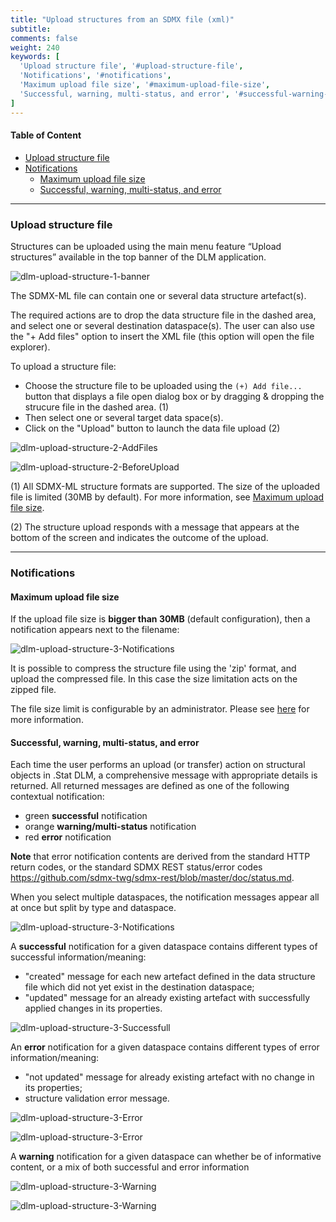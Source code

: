 ```yaml
---
title: "Upload structures from an SDMX file (xml)"
subtitle: 
comments: false
weight: 240
keywords: [
  'Upload structure file', '#upload-structure-file',
  'Notifications', '#notifications',
  'Maximum upload file size', '#maximum-upload-file-size',
  'Successful, warning, multi-status, and error', '#successful-warning-multi-status-and-error',
]
---
```


#### Table of Content
- [Upload structure file](#upload-structure-file)
- [Notifications](#notifications)
  - [Maximum upload file size](#maximum-upload-file-size)
  - [Successful, warning, multi-status, and error](#successful-warning-multi-status-and-error)

---

### Upload structure file

Structures can be uploaded using the main menu feature “Upload structures” available in the top banner of the DLM application.  

![dlm-upload-structure-1-banner](/dotstatsuite-documentation/images/dlm-upload-structure-1-banner.png)

The SDMX-ML file can contain one or several data structure artefact(s).

The required actions are to drop the data structure file in the dashed area, and select one or several destination dataspace(s). The user can also use the "+ Add files" option to insert the XML file (this option will open the file explorer).

To upload a structure file:
* Choose the structure file to be uploaded using the `(+) Add file...` button that displays a file open dialog box or by dragging & dropping the strucure file in the dashed area. (1)
* Then select one or several target data space(s).
* Click on the "Upload" button to launch the data file upload (2)

![dlm-upload-structure-2-AddFiles](/dotstatsuite-documentation/images/dlm-upload-structure-2-AddFiles.png)

![dlm-upload-structure-2-BeforeUpload](/dotstatsuite-documentation/images/dlm-upload-structure-2-BeforeUpload.png) 

(1) All SDMX-ML structure formats are supported. The size of the uploaded file is limited (30MB by default). For more information, see [Maximum upload file size](#maximum-upload-file-size).    

(2) The structure upload responds with a message that appears at the bottom of the screen and indicates the outcome of the upload.

---

### Notifications

#### Maximum upload file size
If the upload file size is **bigger than 30MB** (default configuration), then a notification appears next to the filename:

![dlm-upload-structure-3-Notifications](/dotstatsuite-documentation/images/dlm-upload-structure-3-TooBigFileSizeErrorMsg.png)

It is possible to compress the structure file using the 'zip' format, and upload the compressed file. In this case the size limitation acts on the zipped file.

The file size limit is configurable by an administrator. Please see [here](https://sis-cc.gitlab.io/dotstatsuite-documentation/configurations/dlm-configuration/#upload-size-limit) for more information.

#### Successful, warning, multi-status, and error
Each time the user performs an upload (or transfer) action on structural objects in .Stat DLM, a comprehensive message with appropriate details is returned. All returned messages are defined as one of the following contextual notification:
* green **successful** notification
* orange **warning/multi-status** notification
* red **error** notification

**Note** that error notification contents are derived from the standard HTTP return codes, or the standard SDMX REST status/error codes https://github.com/sdmx-twg/sdmx-rest/blob/master/doc/status.md.

When you select multiple dataspaces, the notification messages appear all at once but split by type and dataspace.

![dlm-upload-structure-3-Notifications](/dotstatsuite-documentation/images/dlm-upload-structure-3-MultipleNotifications.png)

A **successful** notification for a given dataspace contains different types of successful information/meaning: 
* "created" message for each new artefact defined in the data structure file which did not yet exist in the destination dataspace;  
* "updated" message for an already existing artefact with successfully applied changes in its properties.

![dlm-upload-structure-3-Successfull](/dotstatsuite-documentation/images/dlm-upload-structure-3-Successful.png)  

An **error** notification for a given dataspace contains different types of error information/meaning:
* "not updated" message for already existing artefact with no change in its properties;
* structure validation error message.

![dlm-upload-structure-3-Error](/dotstatsuite-documentation/images/dlm-upload-structure-3-Error1.png)  

![dlm-upload-structure-3-Error](/dotstatsuite-documentation/images/dlm-upload-structure-3-Error2.png) 

A **warning** notification for a given dataspace can whether be of informative content, or a mix of both successful and error information 

![dlm-upload-structure-3-Warning](/dotstatsuite-documentation/images/dlm-upload-structure-3-Warning1.png)  

![dlm-upload-structure-3-Warning](/dotstatsuite-documentation/images/dlm-upload-structure-3-Warning2.png) 


